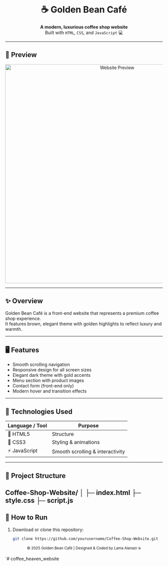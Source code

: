 <h1 align="center">☕ Golden Bean Café</h1>

<p align="center">
  <b>A modern, luxurious coffee shop website</b><br>
  Built with <code>HTML</code>, <code>CSS</code>, and <code>JavaScript</code> 💻  
</p>

---

## 🌟 Preview
<p align="center">
  <img src="images/preview.png" width="700" alt="Website Preview"/>
</p>

---

## ✨ Overview
Golden Bean Café is a front-end website that represents a premium coffee shop experience.  
It features brown, elegant theme with golden highlights to reflect luxury and warmth.

---

## 🖥️ Features
- Smooth scrolling navigation  
- Responsive design for all screen sizes  
- Elegant dark theme with gold accents  
- Menu section with product images  
- Contact form (front-end only)  
- Modern hover and transition effects  

---

## 🧩 Technologies Used
| Language / Tool | Purpose |
|------------------|----------|
| 💠 HTML5 | Structure |
| 🎨 CSS3 | Styling & animations |
| ⚡ JavaScript | Smooth scrolling & interactivity |

---

## 📁 Project Structure
Coffee-Shop-Website/
│
├─ index.html
├─ style.css
├─ script.js
---

## 🚀 How to Run
1. Download or clone this repository:  
   ```bash
   git clone https://github.com/yourusername/Coffee-Shop-Website.git
<p align="center">
  <sub>© 2025 Golden Bean Café | Designed & Coded by Lama Alanazi ☕</sub>
</p>
`#   c o f f e e _ h e a v e n _ w e b s i t e  
 